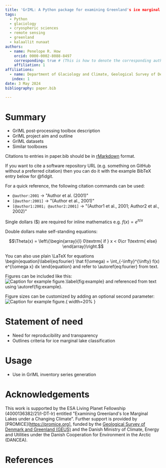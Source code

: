 ```yaml
---
title: 'GrIML: A Python package for examining Greenland's ice marginal lakes under a changing climate'
tags:
  - Python
  - glaciology
  - cryospheric sciences
  - remote sensing
  - greenland
  - kalaallit nunaat
authors:
  - name: Penelope R. How
    orcid: 0000-0002-8088-8497
    corresponding: true # (This is how to denote the corresponding author)
    affiliation: 1
affiliations:
  - name: Department of Glaciology and Climate, Geological Survey of Denmark and Greenland (GEUS), Copenhagen, Denmark
   index: 1   
date: 3 May 2024
bibliography: paper.bib

---
```


# Summary

- GrIML post-processing toolbox description
- GrIML project aim and outline
- GrIML datasets
- Similar toolboxes

Citations to entries in paper.bib should be in [rMarkdown](http://rmarkdown.rstudio.com/authoring_bibliographies_and_citations.html) format.

If you want to cite a software repository URL (e.g. something on GitHub without a preferred citation) then you can do it with the example BibTeX entry below for @fidgit.

For a quick reference, the following citation commands can be used:
- `@author:2001`  ->  "Author et al. (2001)"
- `[@author:2001]` -> "(Author et al., 2001)"
- `[@author1:2001; @author2:2001]` -> "(Author1 et al., 2001; Author2 et al., 2002)"

Single dollars ($) are required for inline mathematics e.g. $f(x) = e^{\pi/x}$

Double dollars make self-standing equations:

$$\Theta(x) = \left\{\begin{array}{l}
0\textrm{ if } x < 0\cr
1\textrm{ else}
\end{array}\right.$$

You can also use plain \LaTeX for equations
\begin{equation}\label{eq:fourier}
\hat f(\omega) = \int_{-\infty}^{\infty} f(x) e^{i\omega x} dx
\end{equation}
and refer to \autoref{eq:fourier} from text.

Figures can be included like this:
![Caption for example figure.\label{fig:example}](figure.png)
and referenced from text using \autoref{fig:example}.

Figure sizes can be customized by adding an optional second parameter:
![Caption for example figure.](figure.png){ width=20% }


# Statement of need

- Need for reproducibility and transparency
- Outlines criteria for ice marginal lake classification


# Usage

- Use in GrIML inventory series generation


# Acknowledgements

This work is supported by the ESA Living Planet Fellowship (4000136382/21/I-DT-lr) entitled "Examining Greenland's Ice Marginal Lakes under a Changing Climate". Further support is provided by [PROMICE](https://promice.org], funded by the [Geological Survey of Denmark and Greenland (GEUS)](https://www.geus.dk/) and the Danish Ministry of Climate, Energy and Utilities under the Danish Cooperation for Environment in the Arctic (DANCEA).


# References


